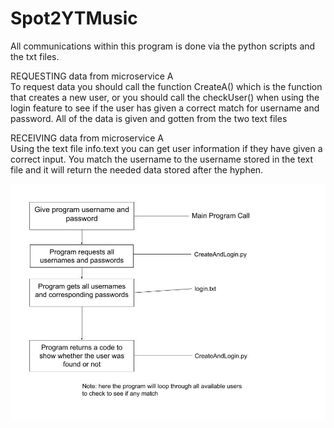 # Spot2YTMusic

All communications within this program is done via the python scripts and the txt files. 

REQUESTING data from microservice A <br>
To request data you should call the function CreateA() which is the function that creates a new user, or you should call the checkUser() when using the login feature to see if the user has given a correct match for username and password. All of the data is given and gotten from the two text files

RECEIVING data from microservice A <br>
Using the text file info.text you can get user information if they have given a correct input. You match the username to the username stored in the text file and it will return the needed data stored after the hyphen. 

![alt text](https://github.com/chasec22/Spot2YTMusic/blob/main/UML%20Diagram.jpg "UML")
